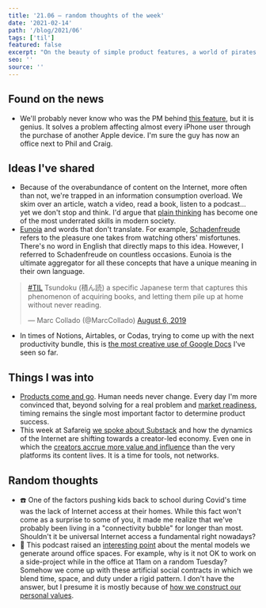 ```yaml
---
title: '21.06 — random thoughts of the week'
date: '2021-02-14'
path: '/blog/2021/06'
tags: ['til']
featured: false
excerpt: "On the beauty of simple product features, a world of pirates that doesn't think deeply anymore, and some praise for Google Docs."
seo: ''
source: ''
---
```


## Found on the news

- We'll probably never know who was the PM behind [this feature](https://www.theverge.com/2021/2/1/22260639/apple-watch-iphone-unlocked-ios-14-5-app-tracking), but it is genius. It solves a problem affecting almost every iPhone user through the purchase of another Apple device. I'm sure the guy has now an office next to Phil and Craig.

## Ideas I've shared

- Because of the overabundance of content on the Internet, more often than not, we're trapped in an information consumption overload. We skim over an article, watch a video, read a book, listen to a podcast... yet we don't stop and think. I'd argue that [plain thinking](https://alexdanco.com/2021/02/02/the-pirate-problem/) has become one of the most underrated skills in modern society.
- [Eunoia](https://eunoia.world) and words that don't translate. For example, [Schadenfreude](https://en.wikipedia.org/wiki/Schadenfreude) refers to the pleasure one takes from watching others' misfortunes. There's no word in English that directly maps to this idea. However, I referred to Schadenfreude on countless occasions. Eunoia is the ultimate aggregator for all these concepts that have a unique meaning in their own language.

<blockquote class="twitter-tweet"><p lang="ja" dir="ltr"><a href="https://twitter.com/hashtag/TIL?src=hash&amp;ref_src=twsrc%5Etfw">#TIL</a> Tsundoku (積ん読) a specific Japanese term that captures this phenomenon of acquiring books, and letting them pile up at home without never reading.</p>&mdash; Marc Collado (@MarcCollado) <a href="https://twitter.com/MarcCollado/status/1158787410651701248?ref_src=twsrc%5Etfw">August 6, 2019</a></blockquote>

- In times of Notions, Airtables, or Codas, trying to come up with the next productivity bundle, this is [the most creative use of Google Docs](https://docs.google.com/document/d/1-UiEeoiV0xBFVZgid63FRaph03OCmHzyEExubn63j0U/edit#heading=h.by5ehyjf5695) I've seen so far.

## Things I was into

- [Products come and go](https://latecheckout.substack.com/p/lessons-learned-from-shutdown-startups). Human needs never change. Every day I'm more convinced that, beyond solving for a real problem and [market readiness](/blog/2014/changing-behavior), timing remains the single most important factor to determine product success.
- This week at Safareig [we spoke about Substack](https://www.safareig.fm/24) and how the dynamics of the Internet are shifting towards a creator-led economy. Even one in which the [creators accrue more value and influence](/blog/2020/youtube-wont-work) than the very platforms its content lives. It is a time for tools, not networks.

## Random thoughts

- ☎️ One of the factors pushing kids back to school during Covid's time was the lack of Internet access at their homes. While this fact won't come as a surprise to some of you, it made me realize that we've probably been living in a "connectivity bubble" for longer than most. Shouldn't it be universal Internet access a fundamental right nowadays?
- 💅 This podcast raised an [interesting point](https://every.to/means-of-creation/sahil-lavingia-wants-creators-to-842840) about the mental models we generate around office spaces. For example, why is it not OK to work on a side-project while in the office at 11am on a random Tuesday? Somehow we come up with these artificial social contracts in which we blend time, space, and duty under a rigid pattern. I don't have the answer, but I presume it is mostly because of [how we construct our personal values](https://wellnesswisdom.substack.com/p/-wellness-wisdom-vol34-why-we-suffer).
